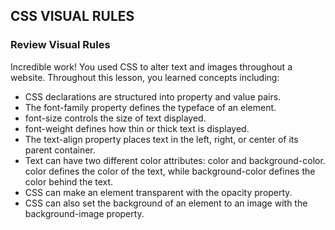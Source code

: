 ## CSS VISUAL RULES
### Review Visual Rules
Incredible work! You used CSS to alter text and images throughout a website. Throughout this lesson, you learned concepts including:

- CSS declarations are structured into property and value pairs.
- The font-family property defines the typeface of an element.
- font-size controls the size of text displayed.
- font-weight defines how thin or thick text is displayed.
- The text-align property places text in the left, right, or center of its parent container.
- Text can have two different color attributes: color and background-color. color defines the color of the text, while background-color defines the color behind the text.
- CSS can make an element transparent with the opacity property.
- CSS can also set the background of an element to an image with the background-image property.
